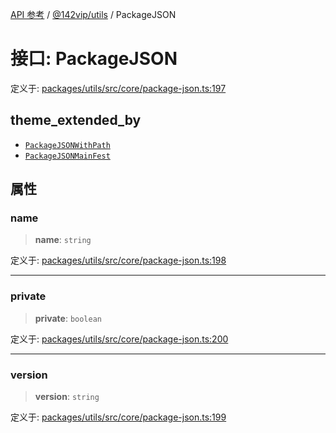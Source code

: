 [API 参考](../../../index.md) / [@142vip/utils](../index.md) / PackageJSON

# 接口: PackageJSON

定义于: [packages/utils/src/core/package-json.ts:197](https://github.com/142vip/core-x/blob/58a4aca72f73ebc92491a458c9b83754486dc296/packages/utils/src/core/package-json.ts#L197)

## theme_extended_by

- [`PackageJSONWithPath`](PackageJSONWithPath.md)
- [`PackageJSONMainFest`](PackageJSONMainFest.md)

## 属性

### name

> **name**: `string`

定义于: [packages/utils/src/core/package-json.ts:198](https://github.com/142vip/core-x/blob/58a4aca72f73ebc92491a458c9b83754486dc296/packages/utils/src/core/package-json.ts#L198)

***

### private

> **private**: `boolean`

定义于: [packages/utils/src/core/package-json.ts:200](https://github.com/142vip/core-x/blob/58a4aca72f73ebc92491a458c9b83754486dc296/packages/utils/src/core/package-json.ts#L200)

***

### version

> **version**: `string`

定义于: [packages/utils/src/core/package-json.ts:199](https://github.com/142vip/core-x/blob/58a4aca72f73ebc92491a458c9b83754486dc296/packages/utils/src/core/package-json.ts#L199)
